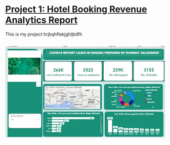 # [Project 1: Hotel Booking Revenue Analytics Report](https://kareemat7.github.io/COVID-19/)

This is my project hrjkqhflekjghljkdfh

## ![](covid.jpg)
